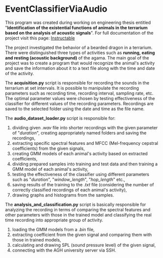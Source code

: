 # EventClassifierViaAudio
This program was created during working on engineering thesis entitled 
"**Identification of the existential functions of animals in the terrarium 
based on the analysis of acoustic signals**". For full documentation of the
project visit this page:
[Instructable](https://www.instructables.com/Event-Classification-Via-Audio-for-Pogona-Vitticep/)

The project investigated the behavior of a bearded dragon in a terrarium.
There were distinguished three types of activities such as **running, eating
and resting (acoustic background)** of the agama. The main goal of the project was to create
a program that would recognize the animal's activity and save the information
about it to a text file along with the time and date of the activity.

The **acquisition.py** script is responsible for recording the sounds in the
terrarium at set intervals. It is possible to manipulate the recording parameters
such as recording time, recording interval, sampling rate, etc. The optimal 
parameter values were chosen by testing effectiveness of the classifier
for different values of the recording parameters. Recordings are saved to
the selected folder using the date and time as the file name.

The **audio_dataset_loader.py** script is responsible for:
1) dividing given _.wav_ file into shorter recordings with the given parameter
of "_duration_", creating appropriately named folders and saving the recordings,
2) extracting specific spectral features and MFCC (Mel-frequency cepstral coefficients)
from the given signals,
3) creating GMM models of each animal's activity based on extracted coefficients,
4) dividing prepared samples into training and test data and then training
a GMM model of each animal's activity,
5) testing the effectiveness of the classifier using different parameters such as
"_duration_", "_window_length_", "_hop_length_" etc.,
6) saving results of the training to the ._txt_ file (considering the number of correctly
classified recordings of each animal's activity),
7) drawing graphs and histograms from the samples.

The **analysis_and_classification.py** script is basically responsible for analyzing the
recording in terms of comparing the spectral features and other parameters with those in
the trained model and classifying the real time recording into appropriate group of activity.
1) loading the GMM models from a ._bin_ file,
2) extracting coefficient from the given signal and comparing them with those in trained models,
3) calculating and drawing SPL (sound pressure level) of the given signal,
4) connecting with the AGH university server via SSH.

